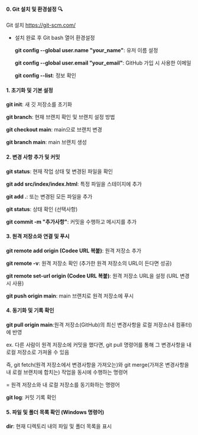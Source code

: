 #### 0. Git 설치 및 환경설정 🔍

Git 설치 https://git-scm.com/

-   설치 완료 후 Git bash 열어 환경설정

    **git config --global user.name "your_name"**: 유저 이름 설정

    **git config --global user.email "your_email"**: GitHub 가입 시 사용한 이메일

    **git config --list**: 정보 확인

#### 1. 초기화 및 기본 설정

**git init**: 새 깃 저장소를 초기화

**git branch**: 현재 브랜치 확인 및 브랜치 설정 방법

**git checkout main**: main으로 브랜치 변경

**git branch main**: main 브랜치 생성

#### 2. 변경 사항 추가 및 커밋

**git status**: 현재 작업 상태 및 변경된 파일을 확인

**git add src/index/index.html**: 특정 파일을 스테이지에 추가

**git add .**: 또는 변경된 모든 파일을 추가

**git status**: 상태 확인 (선택사항)

**git commit -m "추가사항"**: 커밋을 수행하고 메시지를 추가

#### 3. 원격 저장소와 연결 및 푸시

**git remote add origin (Codee URL 복붙)**: 원격 저장소 추가

**git remote -v**: 원격 저장소 확인 (추가한 원격 저장소의 URL이 든다면 성공)

**git remote set-url origin (Codee URL 복붙)**: 원격 저장소 URL을 설정 (URL 변경 시 사용)

**git push origin main**: main 브랜치로 원격 저장소에 푸시

#### 4. 동기화 및 기록 확인

**git pull origin main**:원격 저장소(GitHub)의 최신 변경사항을 로컬 저장소(내 컴퓨터)에 반영

ex. 다른 사람이 원격 저장소에 커밋을 했다면, git pull 명령어를 통해 그 변경사항을 내 로컬 저장소로 가져올 수 있음

즉, git fetch(원격 저장소에서 변경사항을 가져오는)와 git merge(가져온 변경사항을 내 로컬 브랜치에 합치는) 작업을 동시에 수행하는 명령어

= 원격 저장소와 내 로컬 저장소를 동기화하는 명령어

**git log**: 커밋 기록 확인

#### 5. 파일 및 폴더 목록 확인 (Windows 명령어)

**dir**: 현재 디렉토리 내의 파일 및 폴더 목록을 표시
